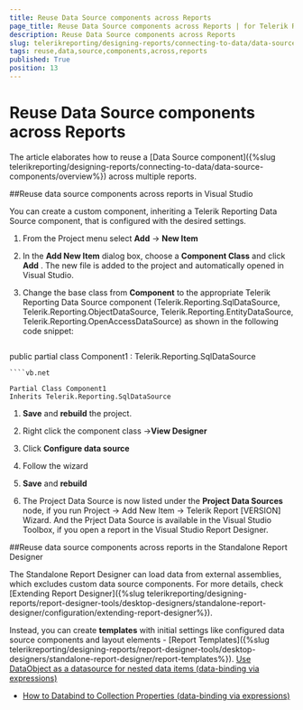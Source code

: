 ```yaml
---
title: Reuse Data Source components across Reports
page_title: Reuse Data Source components across Reports | for Telerik Reporting Documentation
description: Reuse Data Source components across Reports
slug: telerikreporting/designing-reports/connecting-to-data/data-source-components/reuse-data-source-components-across-reports
tags: reuse,data,source,components,across,reports
published: True
position: 13
---
```


# Reuse Data Source components across Reports



The article elaborates how to reuse a [Data Source component]({%slug telerikreporting/designing-reports/connecting-to-data/data-source-components/overview%}) across multiple reports.       

##Reuse data source components across reports in Visual Studio

You can create a custom component, inheriting a Telerik Reporting Data Source component, that is configured with the desired settings.

1. From the Project menu select __Add__  -> __New Item__ 

1. In the __Add New Item__  dialog box, choose a __Component Class__  and click __Add__ .                   The new file is added to the project and automatically opened in Visual Studio.

1. Change the base class from __Component__  to the appropriate Telerik Reporting Data Source component (Telerik.Reporting.SqlDataSource, Telerik.Reporting.ObjectDataSource, Telerik.Reporting.EntityDataSource, Telerik.Reporting.OpenAccessDataSource) as shown in the following code snippet:               

	
    ````cs

public partial class Component1 : Telerik.Reporting.SqlDataSource
````
````vb.net

Partial Class Component1
Inherits Telerik.Reporting.SqlDataSource
````




1. __Save__  and __rebuild__  the project.               

1. Right click the component class ->__View Designer__ 

1. Click __Configure data source__ 

1. Follow the wizard

1. __Save__  and __rebuild__ 

1. The Project Data Source is now listed under the __Project Data Sources__  node,                 if you run Project -> Add New Item -> Telerik Report [VERSION] Wizard.                 And the Prject Data Source is available in the Visual Studio Toolbox, if you open a report in the Visual Studio Report Designer.               

##Reuse data source components across reports in the Standalone Report Designer

The Standalone Report Designer can load data from external assemblies, which excludes custom data source components.           For more details, check [Extending Report Designer]({%slug telerikreporting/designing-reports/report-designer-tools/desktop-designers/standalone-report-designer/configuration/extending-report-designer%}).         

Instead, you can create __templates__  with initial settings like configured data source components and layout           elements - [Report Templates]({%slug telerikreporting/designing-reports/report-designer-tools/desktop-designers/standalone-report-designer/report-templates%}).         [Use DataObject as a datasource for nested data items (data-binding via expressions)](50936e55-b122-4378-8abd-4031e7ae713d#DataObjectAsDataSource)

 * [How to Databind to Collection Properties (data-binding via expressions)](http://www.telerik.com/support/kb/reporting/details/how-to-databind-to-collection-properties)
